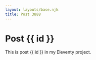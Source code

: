 ```yaml
---
layout: layouts/base.njk
title: Post 3888
---
```


# Post {{ id }}

This is post {{ id }} in my Eleventy project.
